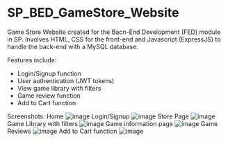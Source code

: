 # SP_BED_GameStore_Website

Game Store Website created for the Bacn-End Development (FED) module in SP. Involves HTML, CSS for the front-end and Javascript (ExpressJS) to handle the back-end with a MySQL database.

Features include:
- Login/Signup function
- User authentication (JWT tokens)
- View game library with filters
- Game review function
- Add to Cart function

Screenshots:
Home
![image](https://github.com/andrewdpoh/SP_BED_GameStore_Website/assets/88697807/7d93dbb3-4ad7-4ca0-97be-f2cc8c9c9d25)
Login/Signup
![image](https://github.com/andrewdpoh/SP_BED_GameStore_Website/assets/88697807/77c71006-cdaa-4142-b388-895126796417)
Store Page
![image](https://github.com/andrewdpoh/SP_BED_GameStore_Website/assets/88697807/f18daae3-a005-46c2-9217-408c5a7bfbbb)
Game Library with filters
![image](https://github.com/andrewdpoh/SP_BED_GameStore_Website/assets/88697807/2b3046fd-71c3-4ae2-b8ab-587c470e61b0)
Game information page
![image](https://github.com/andrewdpoh/SP_BED_GameStore_Website/assets/88697807/f684ca4f-3a34-4f80-895c-f05bdd3ae881)
Game Reviews
![image](https://github.com/andrewdpoh/SP_BED_GameStore_Website/assets/88697807/dad0461d-3885-440d-87b6-02c97eb317bb)
Add to Cart function
![image](https://github.com/andrewdpoh/SP_BED_GameStore_Website/assets/88697807/666331c4-ac54-48ab-adec-9dde0046f8b7)
